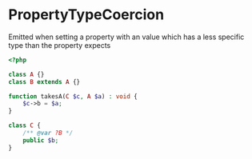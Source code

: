 # PropertyTypeCoercion

Emitted when setting a property with an value which has a less specific type than the property expects

```php
<?php

class A {}
class B extends A {}

function takesA(C $c, A $a) : void {
    $c->b = $a;
}

class C {
    /** @var ?B */
    public $b;
}
```
